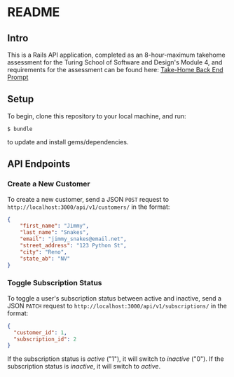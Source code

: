 # README

## Intro

This is a Rails API application, completed as an 8-hour-maximum takehome assessment for the Turing School of Software and Design's Module 4, and requirements for the assessment can be found here: [Take-Home Back End Prompt](https://mod4.turing.edu/projects/take_home/take_home_be)

## Setup

To begin, clone this repository to your local machine, and run:

`$ bundle`

to update and install gems/dependencies.

## API Endpoints

### Create a New Customer

To create a new customer, send a JSON `POST` request to `http://localhost:3000/api/v1/customers/` in the format:

```json
{
    "first_name": "Jimmy",
    "last_name": "Snakes",
    "email": "jimmy_snakes@email.net",
    "street_address": "123 Python St",
    "city": "Reno",
    "state_ab": "NV"
}
```

### Toggle Subscription Status

To toggle a user's subscription status between active and inactive, send a JSON `PATCH` request to `http://localhost:3000/api/v1/subscriptions/` in the format:

```json
{
  "customer_id": 1,
  "subscription_id": 2
}
```

If the subscription status is *active* ("1"), it will switch to *inactive* ("0"). If the subscription status is *inactive*, it will switch to *active*.
